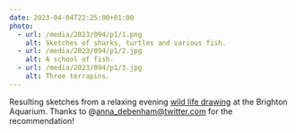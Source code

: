 ```yaml
---
date: 2023-04-04T22:25:00+01:00
photo:
  - url: /media/2023/094/p1/1.png
    alt: Sketches of sharks, turtles and various fish.
  - url: /media/2023/094/p1/2.jpg
    alt: A school of fish.
  - url: /media/2023/094/p1/3.jpg
    alt: Three terrapins.
---
```


Resulting sketches from a relaxing evening [wild life drawing](https://wildlifedrawing.co.uk) at the Brighton Aquarium. Thanks to @anna_debenham@twitter.com for the recommendation!
